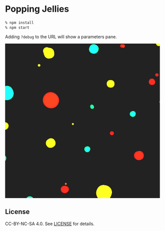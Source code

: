 # Popping Jellies

```
% npm install
% npm start
```

Adding `?debug` to the URL will show a parameters pane.

![](screenshot.png)


## License
CC-BY-NC-SA 4.0. See [LICENSE](LICENSE.txt) for details.
